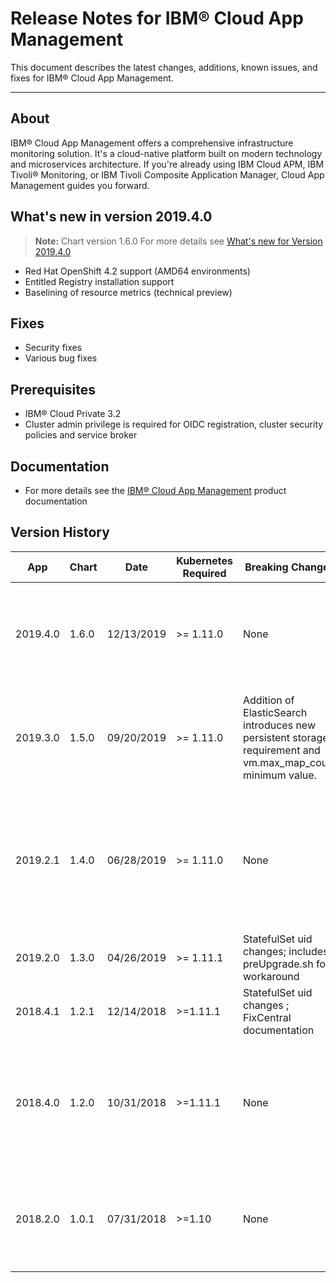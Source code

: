 # Release Notes for IBM® Cloud App Management

This document describes the latest changes, additions, known issues, and fixes for IBM® Cloud App Management.
___
## About
IBM® Cloud App Management offers a comprehensive infrastructure monitoring solution. It's a cloud-native platform built on modern technology and microservices architecture. If you're already using IBM Cloud APM, IBM Tivoli® Monitoring, or IBM Tivoli Composite Application Manager, Cloud App Management guides you forward.

## What's new in version 2019.4.0
> **Note:** Chart version 1.6.0
For more details see [What's new for Version 2019.4.0](https://ibm.biz/app-mgmt-what-new)
  - Red Hat OpenShift 4.2 support (AMD64 environments)
  - Entitled Registry installation support
  - Baselining of resource metrics (technical preview)


## Fixes
  - Security fixes
  - Various bug fixes

## Prerequisites
  - IBM® Cloud Private 3.2
  - Cluster admin privilege is required for OIDC registration, cluster security policies and service broker

## Documentation
  - For more details see the [IBM® Cloud App Management](http://ibm.biz/app-mgmt-kc) product documentation

## Version History

| App | Chart | Date | Kubernetes Required | Breaking Changes | Details |
| --- | ----- | ---- | ------------------- | ---------------- | ------- |
| 2019.4.0 | 1.6.0 | 12/13/2019 | >= 1.11.0 | None | Product fixes and UI enhacements. Red Hat OpenShift 4.2 support (AMD64 environments) |
| 2019.3.0 | 1.5.0 | 09/20/2019 | >= 1.11.0 | Addition of ElasticSearch introduces new persistent storage requirement and vm.max_map_count minimum value. | Major refresh of ICAM including multiple functional improvements and additional capabilities.  |
| 2019.2.1 | 1.4.0 | 06/28/2019 | >= 1.11.0 | None | Major refresh of ICAM including security remediation, defect remediation, HA support, and performance improvements. |
| 2019.2.0 | 1.3.0 | 04/26/2019 | >= 1.11.1 | StatefulSet uid changes; includes preUpgrade.sh for workaround | |
| 2018.4.1 | 1.2.1 | 12/14/2018 | >=1.11.1 | StatefulSet uid changes ; FixCentral documentation | |
| 2018.4.0 | 1.2.0 | 10/31/2018 | >=1.11.1 | None | Major refresh of ICAM including security remediation, defect remediation, and many feature deliveries |
| 2018.2.0 | 1.0.1 | 07/31/2018 | >=1.10 | None | Initial release of ICAM for running on ICP for monitoring traditional and cloud resources |
